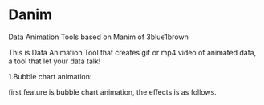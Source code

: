 # Danim
Data Animation Tools based on Manim of 3blue1brown

This is Data Animation Tool that creates gif or mp4 video of animated data, a tool that let your data talk!


1.Bubble chart animation:

first feature is bubble chart animation, the effects is as follows.
